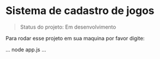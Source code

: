 <h1>Sistema de cadastro de jogos</h1>

>Status do projeto: Em desenvolvimento

Para rodar esse projeto em sua maquina por favor digite:

...
node app.js
...
